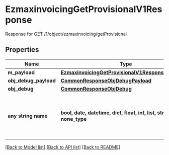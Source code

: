 # EzmaxinvoicingGetProvisionalV1Response

Response for GET /1/object/ezmaxinvoicing/getProvisional

## Properties
Name | Type | Description | Notes
------------ | ------------- | ------------- | -------------
**m_payload** | [**EzmaxinvoicingGetProvisionalV1ResponseMPayload**](EzmaxinvoicingGetProvisionalV1ResponseMPayload.md) |  | 
**obj_debug_payload** | [**CommonResponseObjDebugPayload**](CommonResponseObjDebugPayload.md) |  | [optional] 
**obj_debug** | [**CommonResponseObjDebug**](CommonResponseObjDebug.md) |  | [optional] 
**any string name** | **bool, date, datetime, dict, float, int, list, str, none_type** | any string name can be used but the value must be the correct type | [optional]

[[Back to Model list]](../README.md#documentation-for-models) [[Back to API list]](../README.md#documentation-for-api-endpoints) [[Back to README]](../README.md)


